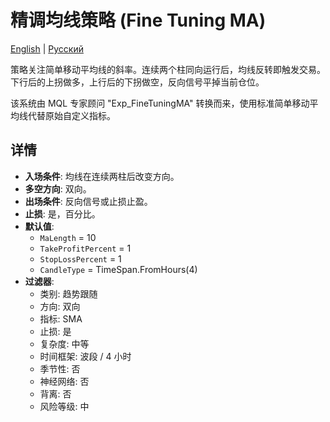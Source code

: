 # 精调均线策略 (Fine Tuning MA)
[English](README.md) | [Русский](README_ru.md)

策略关注简单移动平均线的斜率。连续两个柱同向运行后，均线反转即触发交易。下行后的上拐做多，上行后的下拐做空，反向信号平掉当前仓位。

该系统由 MQL 专家顾问 "Exp_FineTuningMA" 转换而来，使用标准简单移动平均线代替原始自定义指标。

## 详情

- **入场条件**: 均线在连续两柱后改变方向。
- **多空方向**: 双向。
- **出场条件**: 反向信号或止损止盈。
- **止损**: 是，百分比。
- **默认值**:
  - `MaLength` = 10
  - `TakeProfitPercent` = 1
  - `StopLossPercent` = 1
  - `CandleType` = TimeSpan.FromHours(4)
- **过滤器**:
  - 类别: 趋势跟随
  - 方向: 双向
  - 指标: SMA
  - 止损: 是
  - 复杂度: 中等
  - 时间框架: 波段 / 4 小时
  - 季节性: 否
  - 神经网络: 否
  - 背离: 否
  - 风险等级: 中
